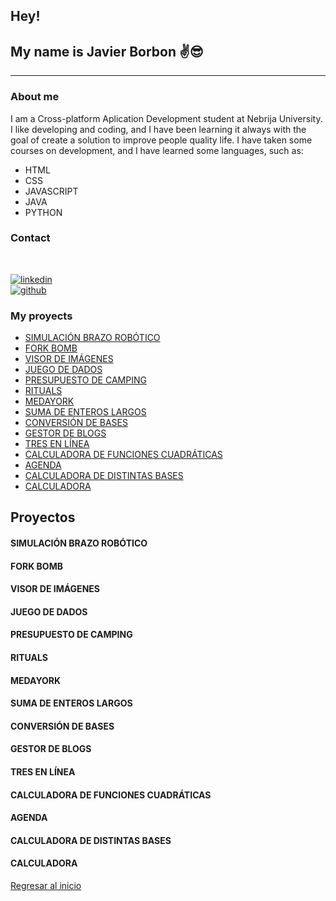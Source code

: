 ## <b>Hey!</b>
## My name is Javier Borbon ✌️😎
<hr>

### <strong>About me</strong> 

I am a Cross-platform Aplication Development student at Nebrija University.  
I like developing and coding, and I have been learning it always with the goal of create a solution to improve people quality life. I have taken some courses on development, and I have learned some languages, such as:
* HTML
* CSS
* JAVASCRIPT
* JAVA 
* PYTHON


### **Contact**

<br>


[<img alt='linkedin' src="https://img.shields.io/badge/LinkedIn-0077B5?style=for-the-badge&logo=linkedin&logoColor=white"/>][linkedin]<br>
[<img alt='github' src="https://img.shields.io/badge/GitHub-100000?style=for-the-badge&logo=github&logoColor=white"/>][github]

[linkedin]:https://www.linkedin.com/in/jsborbon/
[github]:https://github.com/jsborbon


### <strong>My proyects</strong>

- [SIMULACIÓN BRAZO ROBÓTICO](#simulación-brazo-robótico)
- [FORK BOMB](#fork-bomb)
- [VISOR DE IMÁGENES](#visor-de-imágenes)
- [JUEGO DE DADOS](#juego-de-dados)
- [PRESUPUESTO DE CAMPING](#presupuesto-de-camping)
- [RITUALS](#rituals)
- [MEDAYORK](#medayork)
- [SUMA DE ENTEROS LARGOS](#suma-de-enteros-largos)
- [CONVERSIÓN DE BASES](#conversión-de-bases)
- [GESTOR DE BLOGS](#gestor-de-blogs)
- [TRES EN LÍNEA](#tres-en-línea)
- [CALCULADORA DE FUNCIONES CUADRÁTICAS](#calculadora-de-funciones-cuadráticas)
- [AGENDA](#agenda)
- [CALCULADORA DE DISTINTAS BASES](#calculadora-de-distintas-bases)
- [CALCULADORA](#calculadora)



## **Proyectos**



#### **SIMULACIÓN BRAZO ROBÓTICO**
#### **FORK BOMB**
#### **VISOR DE IMÁGENES**
#### **JUEGO DE DADOS**
#### **PRESUPUESTO DE CAMPING**
#### **RITUALS**
#### **MEDAYORK**
#### **SUMA DE ENTEROS LARGOS**
#### **CONVERSIÓN DE BASES**
#### **GESTOR DE BLOGS**
#### **TRES EN LÍNEA**
#### **CALCULADORA DE FUNCIONES CUADRÁTICAS**
#### **AGENDA**
#### **CALCULADORA DE DISTINTAS BASES**
#### **CALCULADORA**


[Regresar al inicio](#)
